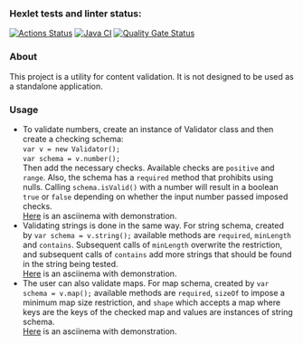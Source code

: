 ### Hexlet tests and linter status:
[![Actions Status](https://github.com/Ogeeon/java-project-78/actions/workflows/hexlet-check.yml/badge.svg)](https://github.com/Ogeeon/java-project-78/actions)
[![Java CI](https://github.com/Ogeeon/java-project-78/actions/workflows/main.yml/badge.svg)](https://github.com/Ogeeon/java-project-78/actions/workflows/main.yml)
[![Quality Gate Status](https://sonarcloud.io/api/project_badges/measure?project=Ogeeon_java-project-78&metric=alert_status)](https://sonarcloud.io/summary/new_code?id=Ogeeon_java-project-78)
### About
This project is a utility for content validation. It is not designed to be used as a standalone application.

### Usage
- To validate numbers, create an instance of Validator class and then create a checking schema:\
  `var v = new Validator();`\
  `var schema = v.number();`\
  Then add the necessary checks. Available checks are `positive` and `range`.  Also, the schema has a `required` method that prohibits using nulls. Calling `schema.isValid()` with a number will result in a boolean `true` or `false` depending on whether the input number passed imposed checks.\
  [Here](https://asciinema.org/a/3hgIM15SsPFVEvh9C8C332c9r) is an asciinema with demonstration.
- Validating strings is done in the same way. For string schema, created by `var schema = v.string();` available methods are `required`, `minLength` and `contains`. Subsequent calls of `minLength` overwrite the restriction, and subsequent calls of `contains` add more strings that should be found in the string being tested.\
  [Here](https://asciinema.org/a/o45y7AMX8CWX8kUaR7fQ7c9is) is an asciinema with demonstration.
- The user can also validate maps. For map schema, created by `var schema = v.map();` available methods are `required`, `sizeOf` to impose a minimum map size restriction, and `shape` which accepts a map where keys are the keys of the checked map and values are instances of string schema.\
  [Here](https://asciinema.org/a/Txlh22YZc8WZq5rVNoIpJM32P) is an asciinema with demonstration.